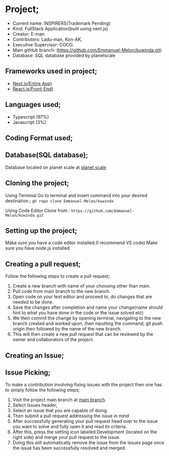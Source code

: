 # Project;

- Current name: INSPIRERS(Trademark Pending)
- Kind: FullStack Application(built using next.js)
- Creator: E-man
- Contributors: Ladu-man, Kon-AK,
- Executive Supervisor: COCO.
- Main gitHub branch: (https://github.com/Emmanuel-Melon/kuwinda.git) 
- Database: SQL database provided by planetscale
 
## Frameworks used in project;

- [Next.js(Entire App)](https://next.js.com/)
- [React.js(Front-End)](https://react.js.com/)

## Languages used; 

- Typescript (97%)
- Javascript (3%)

## Coding Format used;


## Database(SQL database);

 Database located on planet scale at [planet scale](https://planetscale.com/)

## Cloning the project;

 Using Terminal
  Go to terminal and insert command into your desired destination.;
   `gh repo clone Emmanuel-Melon/kuwinda`
 
 Using Code Editor
  Clone from : `https://github.com/Emmanuel-Melon/kuwinda.git`

## Setting up the project;

 Make sure you have a code editor installed.(I recommend VS code)
 Make sure you have node.js installed

## Creating a pull request;

 Follow the following steps to create a pull request;
  1. Create a new branch with name of your choosing other than main.
  2. Pull code from main branch to the new branch.
  3. Open code on your text editor and proceed to, do changes that are needed to be done.
  4. Save the changes after completion and name your change(name should hint to what you have done in the code or the issue solved etc)
  5. We then commit the change by opening terminal, navigating to the new branch created and worked upon, then inputting the command;
  git push origin then followed by the name of the new branch.
  6. This will then create a new pull request that can be reviewed by the owner and collaborators of the project.

## Creating an Issue;

## Issue Picking;

 To make a contribution involving fixing issues with the project then one has to simply follow the following steps;
  1. Visit the project main branch at [main branch](https://github.com/Emmanuel-Melon/kuwinda).
  2. Select Issues header,
  3. Select an issue that you are capable of doing.
  4. Then submit a pull request addressing the issue in mind
  5. After successfully generating your pull request head over to the issue you want to solve and fully open it and read its criteria.
  6. After this, press the setting icon labeled Development (located on the right side) and merge your pull request to the issue.
  7. Doing this will automatically remove the issue from the issues page once the issue has been successfully resolved and merged.


 